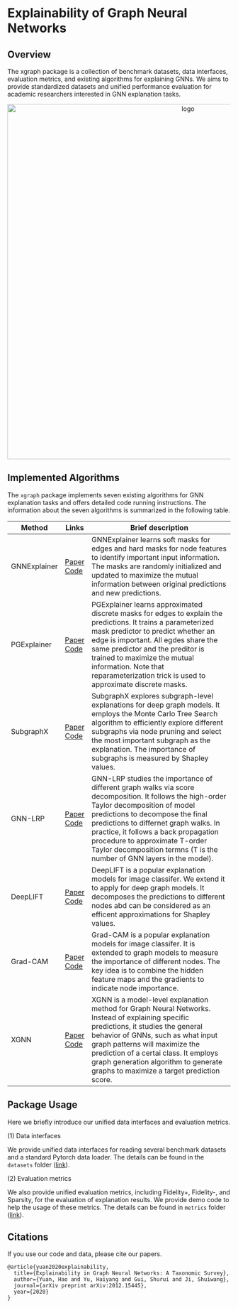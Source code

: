 # Explainability of Graph Neural Networks

## Overview

The xgraph package is a collection of benchmark datasets, data interfaces, evaluation metrics, and existing algorithms for explaining GNNs. We aims to provide standardized datasets and unified performance evaluation for academic researchers interested in GNN explanation tasks. 

<p align="center">
<img src="https://github.com/divelab/DIG/blob/main/dig/xgraph/fig/xgraph.png" width="800" class="center" alt="logo"/>
    <br/>
</p>


## Implemented Algorithms

The `xgraph` package implements seven existing algorithms for GNN explanation tasks and offers detailed code running instructions. The information about the seven algorithms is summarized in the following table. 

| Method | Links | Brief description |
| ------ | ----- | ------------------ |
| GNNExplainer | [Paper](https://arxiv.org/abs/1903.03894) <br> [Code](https://github.com/divelab/DIG/tree/main/dig/xgraph/GNNExplainer) | GNNExplainer learns soft masks for edges and hard masks for node features to identify important input information. The masks are randomly initialized and updated to maximize the mutual information between original predictions and new predictions. |
| PGExplainer | [Paper](https://arxiv.org/abs/2011.04573) <br> [Code](https://github.com/divelab/DIG/tree/main/dig/xgraph/PGExplainer) | PGExplainer learns approximated discrete masks for edges to explain the predictions. It trains a parameterized mask predictor to predict whether an edge is important. All egdes share the same predictor and the preditor is trained to maximize the mutual information. Note that reparameterization trick is used to approximate discrete masks. |
| SubgraphX | [Paper](https://arxiv.org/abs/2102.05152) <br> [Code](https://github.com/divelab/DIG/tree/main/dig/xgraph/SubgraphX) | SubgraphX explores subgraph-level explanations for deep graph models. It employs the Monte Carlo Tree Search algorithm to efficiently explore different subgraphs via node pruning and select the most important subgraph as the explanation. The importance of subgraphs is measured by Shapley values. |
| GNN-LRP | [Paper](https://arxiv.org/abs/2006.03589) <br> [Code](https://github.com/divelab/DIG/tree/main/dig/xgraph/GNN-LRP) | GNN-LRP studies the importance of different graph walks via score decomposition. It follows the high-order Taylor decomposition of model predictions to decompose the final predictions to differnet graph walks. In practice, it follows a back propagation procedure to approximate T-order Taylor decomposition termns (T is the number of GNN layers in the model). |
| DeepLIFT | [Paper](https://arxiv.org/abs/1704.02685) <br> [Code](https://github.com/divelab/DIG/tree/main/dig/xgraph/DeepLIFT) | DeepLIFT is a popular explanation models for image classifer. We extend it to apply for deep graph models. It decomposes the predictions to different nodes abd can be considered as an efficent approximations for Shapley values. |
| Grad-CAM | [Paper](https://openaccess.thecvf.com/content_CVPR_2019/papers/Pope_Explainability_Methods_for_Graph_Convolutional_Neural_Networks_CVPR_2019_paper.pdf) <br> [Code](https://github.com/divelab/DIG/tree/main/dig/xgraph/GradCAM) | Grad-CAM is a popular explanation models for image classifer. It is extended to graph models to measure the importance of different nodes. The key idea is to combine the hidden feature maps and the gradients to indicate node importance. |
| XGNN | [Paper](https://arxiv.org/abs/2006.02587) <br> [Code](https://github.com/divelab/DIG/tree/main/dig/xgraph/XGNN) | XGNN is a model-level explanation method for Graph Neural Networks. Instead of explaining specific predictions, it studies the general behavior of GNNs, such as what input graph patterns will maximize the prediction of a certai class. It employs graph generation algorithm to generate graphs to maximize a target prediction score. |

## Package Usage

Here we briefly introduce our unified data interfaces and evaluation metrics.

(1) Data interfaces

We provide unified data interfaces for reading several benchmark datasets and a standard Pytorch data loader. The details can be found in the `datasets` folder ([link](https://github.com/divelab/DIG/tree/main/dig/xgraph/datasets)).


(2) Evaluation metrics

We also provide unified evaluation metrics, including Fidelity+, Fidelity-, and Sparsity, for the evaluation of explanation results. We provide demo code to help the usage of these metrics. The details can be found in `metrics` folder ([link](https://github.com/divelab/DIG/tree/main/dig/xgraph/metrics)).

## Citations
If you use our code and data, please cite our papers.

```
@article{yuan2020explainability,
  title={Explainability in Graph Neural Networks: A Taxonomic Survey},
  author={Yuan, Hao and Yu, Haiyang and Gui, Shurui and Ji, Shuiwang},
  journal={arXiv preprint arXiv:2012.15445},
  year={2020}
}
```

